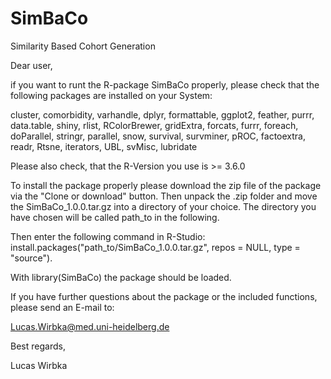 # SimBaCo
Similarity Based Cohort Generation


Dear user, 

if you want to runt the R-package SimBaCo properly, please check that the following packages are installed on your System: 

cluster, comorbidity, varhandle, dplyr, formattable, ggplot2, feather, purrr, data.table, shiny, rlist, RColorBrewer, gridExtra, 
forcats, furrr, foreach, doParallel, stringr, parallel, snow, survival, survminer, pROC, factoextra, readr, Rtsne, iterators, UBL,
svMisc, lubridate

Please also check, that the R-Version you use is >= 3.6.0

To install the package properly please download the zip file of the package via the "Clone or download" button. Then unpack the .zip folder and move the SimBaCo_1.0.0.tar.gz  into a directory of your choice. The directory you have chosen will be called path_to in the following.

Then enter the following command in R-Studio: install.packages("path_to/SimBaCo_1.0.0.tar.gz", repos = NULL, type = "source").

With library(SimBaCo) the package should be loaded.

If you have further questions about the package or the included functions, please send an E-mail to:

Lucas.Wirbka@med.uni-heidelberg.de

Best regards, 

Lucas Wirbka
